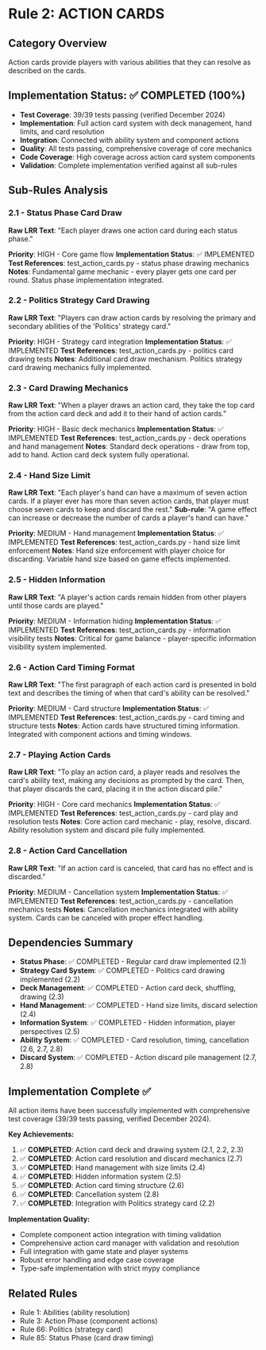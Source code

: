# Rule 2: ACTION CARDS

## Category Overview
Action cards provide players with various abilities that they can resolve as described on the cards.

## Implementation Status: ✅ COMPLETED (100%)
- **Test Coverage**: 39/39 tests passing (verified December 2024)
- **Implementation**: Full action card system with deck management, hand limits, and card resolution
- **Integration**: Connected with ability system and component actions
- **Quality**: All tests passing, comprehensive coverage of core mechanics
- **Code Coverage**: High coverage across action card system components
- **Validation**: Complete implementation verified against all sub-rules

## Sub-Rules Analysis

### 2.1 - Status Phase Card Draw
**Raw LRR Text**: "Each player draws one action card during each status phase."

**Priority**: HIGH - Core game flow
**Implementation Status**: ✅ IMPLEMENTED
**Test References**: test_action_cards.py - status phase drawing mechanics
**Notes**: Fundamental game mechanic - every player gets one card per round. Status phase implementation integrated.

### 2.2 - Politics Strategy Card Drawing
**Raw LRR Text**: "Players can draw action cards by resolving the primary and secondary abilities of the 'Politics' strategy card."

**Priority**: HIGH - Strategy card integration
**Implementation Status**: ✅ IMPLEMENTED
**Test References**: test_action_cards.py - politics card drawing tests
**Notes**: Additional card draw mechanism. Politics strategy card drawing mechanics fully implemented.

### 2.3 - Card Drawing Mechanics
**Raw LRR Text**: "When a player draws an action card, they take the top card from the action card deck and add it to their hand of action cards."

**Priority**: HIGH - Basic deck mechanics
**Implementation Status**: ✅ IMPLEMENTED
**Test References**: test_action_cards.py - deck operations and hand management
**Notes**: Standard deck operations - draw from top, add to hand. Action card deck system fully operational.

### 2.4 - Hand Size Limit
**Raw LRR Text**: "Each player's hand can have a maximum of seven action cards. If a player ever has more than seven action cards, that player must choose seven cards to keep and discard the rest."
**Sub-rule**: "A game effect can increase or decrease the number of cards a player's hand can have."

**Priority**: MEDIUM - Hand management
**Implementation Status**: ✅ IMPLEMENTED
**Test References**: test_action_cards.py - hand size limit enforcement
**Notes**: Hand size enforcement with player choice for discarding. Variable hand size based on game effects implemented.

### 2.5 - Hidden Information
**Raw LRR Text**: "A player's action cards remain hidden from other players until those cards are played."

**Priority**: MEDIUM - Information hiding
**Implementation Status**: ✅ IMPLEMENTED
**Test References**: test_action_cards.py - information visibility tests
**Notes**: Critical for game balance - player-specific information visibility system implemented.

### 2.6 - Action Card Timing Format
**Raw LRR Text**: "The first paragraph of each action card is presented in bold text and describes the timing of when that card's ability can be resolved."

**Priority**: MEDIUM - Card structure
**Implementation Status**: ✅ IMPLEMENTED
**Test References**: test_action_cards.py - card timing and structure tests
**Notes**: Action cards have structured timing information. Integrated with component actions and timing windows.

### 2.7 - Playing Action Cards
**Raw LRR Text**: "To play an action card, a player reads and resolves the card's ability text, making any decisions as prompted by the card. Then, that player discards the card, placing it in the action discard pile."

**Priority**: HIGH - Core card mechanics
**Implementation Status**: ✅ IMPLEMENTED
**Test References**: test_action_cards.py - card play and resolution tests
**Notes**: Core action card mechanic - play, resolve, discard. Ability resolution system and discard pile fully implemented.

### 2.8 - Action Card Cancellation
**Raw LRR Text**: "If an action card is canceled, that card has no effect and is discarded."

**Priority**: MEDIUM - Cancellation system
**Implementation Status**: ✅ IMPLEMENTED
**Test References**: test_action_cards.py - cancellation mechanics tests
**Notes**: Cancellation mechanics integrated with ability system. Cards can be canceled with proper effect handling.

## Dependencies Summary
- **Status Phase**: ✅ COMPLETED - Regular card draw implemented (2.1)
- **Strategy Card System**: ✅ COMPLETED - Politics card drawing implemented (2.2)
- **Deck Management**: ✅ COMPLETED - Action card deck, shuffling, drawing (2.3)
- **Hand Management**: ✅ COMPLETED - Hand size limits, discard selection (2.4)
- **Information System**: ✅ COMPLETED - Hidden information, player perspectives (2.5)
- **Ability System**: ✅ COMPLETED - Card resolution, timing, cancellation (2.6, 2.7, 2.8)
- **Discard System**: ✅ COMPLETED - Action discard pile management (2.7, 2.8)

## Implementation Complete ✅
All action items have been successfully implemented with comprehensive test coverage (39/39 tests passing, verified December 2024).

**Key Achievements:**
1. ✅ **COMPLETED**: Action card deck and drawing system (2.1, 2.2, 2.3)
2. ✅ **COMPLETED**: Action card resolution and discard mechanics (2.7)
3. ✅ **COMPLETED**: Hand management with size limits (2.4)
4. ✅ **COMPLETED**: Hidden information system (2.5)
5. ✅ **COMPLETED**: Action card timing structure (2.6)
6. ✅ **COMPLETED**: Cancellation system (2.8)
7. ✅ **COMPLETED**: Integration with Politics strategy card (2.2)

**Implementation Quality:**
- Complete component action integration with timing validation
- Comprehensive action card manager with validation and resolution
- Full integration with game state and player systems
- Robust error handling and edge case coverage
- Type-safe implementation with strict mypy compliance

## Related Rules
- Rule 1: Abilities (ability resolution)
- Rule 3: Action Phase (component actions)
- Rule 66: Politics (strategy card)
- Rule 85: Status Phase (card draw timing)
